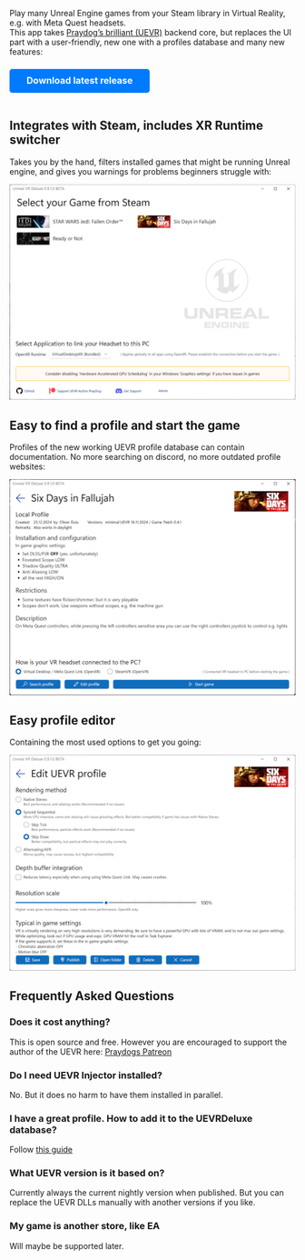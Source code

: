 Play many Unreal Engine games from your Steam library in Virtual Reality, e.g. with Meta Quest headsets.  
This app takes [Praydog’s brilliant (UEVR)](https://github.com/praydog/UEVR) backend core, but replaces the UI part with a user-friendly, new one with a profiles database and many new features:

<a href="https://github.com/oduis/UEVRDeluxe/releases" style="display: inline-block; padding: 10px 30px 12px 30px; font-size: 16px; font-weight: bold; color: white; background-color: #007bff; text-decoration: none; border-radius: 5px; margin: 8px 0 16px 0;">Download latest release</a>

## Integrates with Steam, includes XR Runtime switcher
Takes you by the hand, filters installed games that might be running Unreal engine, and gives you warnings for problems beginners struggle with:  

![Main screenshot](assets/ScreenMain.png)

## Easy to find a profile and start the game
Profiles of the new working UEVR profile database can contain documentation. No more searching on discord, no more outdated profile websites:  

![Game screenshot](assets/ScreenGame.png)

## Easy profile editor
Containing the most used options to get you going:  

![Profile editor](assets/EditProfile.png)

## Frequently Asked Questions
### Does it cost anything?
This is open source and free. However you are encouraged to support the author of the UEVR here: [Praydogs Patreon](https://patreon.com/praydog)
### Do I need UEVR Injector installed?  
No. But it does no harm to have them installed in parallel.
### I have a great profile. How to add it to the UEVRDeluxe database?
Follow [this guide](SubmitProfile.md)
### What UEVR version is it based on?  
Currently always the current nightly version when published. But you can replace the UEVR DLLs manually with another versions if you like.
### My game is another store, like EA  
Will maybe be supported later.
